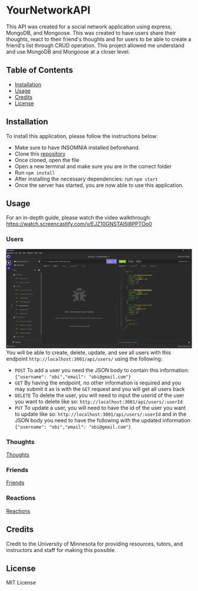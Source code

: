 # YourNetworkAPI

This API was created for a social network application using express, MongoDB, and Mongoose. This was created to have users share their thoughts, react to their friend's thoughts and for users to be able to create a friend's list through CRUD operation. This project allowed me understand and use MongoDB and Mongoose at a closer level.


## Table of Contents
- [Installation](#installation)
- [Usage](#usage)
- [Credits](#credits)
- [License](#license)

## Installation
To install this application, please follow the instructions below:
- Make sure to have INSOMNIA installed beforehand.
- Clone this [repository](https://github.com/XDSirius/YourNetworkAPI)
- Once cloned, open the file
- Open a new terminal and make sure you are in the correct folder
- Run `npm install`
- After installing the necessary dependencies: run `npm start`
- Once the server has started, you are now able to use this application.

## Usage
For an in-depth guide, please watch the video walkthrough: 
https://watch.screencastify.com/v/EJZ10GNSTAl5l8PPTOo0


 
### Users
![Users](./imgs/users.png)
You will be able to create, delete, update, and see all users with this endpoint `http://localhost:3001/api/users/` using the following:   
 - `POST`  To add a user you need the JSON body to contain this information:
  `{"username": "obi","email": "obi@gmail.com"}`
 - `GET` By having the endpoint, no other information is required and you may submit it as is with the `GET` request and you will get all users back
 - `DELETE` To delete the user, you will need to input the userid of the user you want to delete like so: `http://localhost:3001/api/users/:userId` 
 - `PUT` To update a user, you will need to have the id of the user you want to update like so: `http://localhost:3001/api/users/:userId` and in the JSON body you need to have the following with the updated information `{"username": "obi","email": "obi@gmail.com"}` 

### Thoughts
[Thoughts](./imgs/thoughts.png)
### Friends
[Friends](./imgs/friends.png)
### Reactions
[Reactions](./imgs/reactions.png)






## Credits

Credit to the University of Minnesota for providing resources, tutors, and instructors and staff for making this possible. 

## License

MIT License


